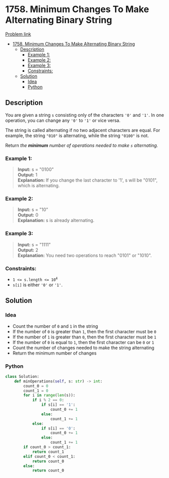 # 1758. Minimum Changes To Make Alternating Binary String

[Problem link](https://leetcode.com/problems/minimum-changes-to-make-alternating-binary-string/)

<!-- Table of content -->
- [1758. Minimum Changes To Make Alternating Binary String](#1758-minimum-changes-to-make-alternating-binary-string)
  - [Description](#description)
    - [Example 1:](#example-1)
    - [Example 2:](#example-2)
    - [Example 3:](#example-3)
    - [Constraints:](#constraints)
  - [Solution](#solution)
    - [Idea](#idea)
    - [Python](#python)

## Description

You are given a string `s` consisting only of the characters `'0'` and `'1'`. In one operation, you can change any `'0'` to `'1'` or vice versa.

The string is called alternating if no two adjacent characters are equal. For example, the string `"010"` is alternating, while the string `"0100"` is not.

Return _the **minimum** number of operations needed to make `s` alternating._

### Example 1:

> **Input:** s = "0100" <br />
> **Output:** 1 <br />
> **Explanation:** If you change the last character to '1', s will be "0101", which is alternating.

### Example 2:

> **Input:** s = "10" <br />
> **Output:** 0 <br />
> **Explanation:** s is already alternating.

### Example 3:

> **Input:** s = "1111" <br />
> **Output:** 2 <br />
> **Explanation:** You need two operations to reach "0101" or "1010".

### Constraints:

- <code>1 &lt;= s.length &lt;= 10<sup>4</sup></code>
- `s[i]` is either `'0'` or `'1'`.

## Solution

### Idea

- Count the number of `0` and `1` in the string
- If the number of `0` is greater than `1`, then the first character must be `0`
- If the number of `1` is greater than `0`, then the first character must be `1`
- If the number of `0` is equal to `1`, then the first character can be `0` or `1`
- Count the number of changes needed to make the string alternating
- Return the minimum number of changes

### Python

```python
class Solution:
    def minOperations(self, s: str) -> int:
        count_0 = 0
        count_1 = 0
        for i in range(len(s)):
            if i % 2 == 0:
                if s[i] == '1':
                    count_0 += 1
                else:
                    count_1 += 1
            else:
                if s[i] == '0':
                    count_0 += 1
                else:
                    count_1 += 1
        if count_0 > count_1:
            return count_1
        elif count_0 < count_1:
            return count_0
        else:
            return count_0
```
